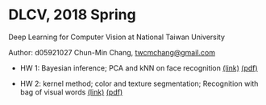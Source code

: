 # DLCV, 2018 Spring
Deep Learning for Computer Vision at National Taiwan University

Author: d05921027 Chun-Min Chang, twcmchang@gmail.com

- HW 1: Bayesian inference; PCA and kNN on face recognition [(link)](https://github.com/twcmchang/DLCV2018SPRING/tree/master/hw1) [(pdf)](https://github.com/twcmchang/DLCV2018SPRING/blob/master/hw1/hw1_d05921027.pdf)

- HW 2: kernel method; color and texture segmentation; Recognition with bag of visual words [(link)](https://github.com/twcmchang/DLCV2018SPRING/tree/master/hw2) [(pdf)](https://github.com/twcmchang/DLCV2018SPRING/blob/master/hw2/hw2_d05921027.pdf)



